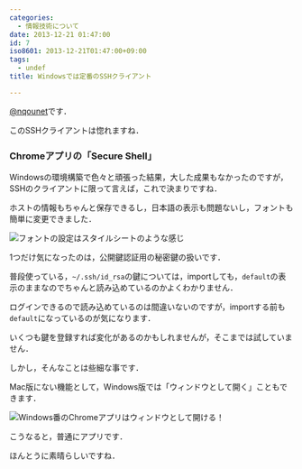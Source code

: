 ```yaml
---
categories:
  - 情報技術について
date: 2013-12-21 01:47:00
id: 7
iso8601: 2013-12-21T01:47:00+09:00
tags:
  - undef
title: Windowsでは定番のSSHクライアント

---
```


<a href="https://twitter.com/nqounet">@nqounet</a>です．

このSSHクライアントは惚れますね．

<h3>Chromeアプリの「Secure Shell」</h3>
Windowsの環境構築で色々と頑張った結果，大した成果もなかったのですが，SSHのクライアントに限って言えば，これで決まりですね．

ホストの情報もちゃんと保存できるし，日本語の表示も問題ないし，フォントも簡単に変更できました．

<img alt="フォントの設定はスタイルシートのような感じ" src="http://copy.com/L1Y8galioBGXdxr0" />

1つだけ気になったのは，公開鍵認証用の秘密鍵の扱いです．

普段使っている，<code>~/.ssh/id_rsa</code>の鍵については，importしても，<code>default</code>の表示のままなのでちゃんと読み込めているのかよくわかりません．

ログインできるので読み込めているのは間違いないのですが，importする前も<code>default</code>になっているのが気になります．

いくつも鍵を登録すれば変化があるのかもしれませんが，そこまでは試していません．

しかし，そんなことは些細な事です．

Mac版にない機能として，Windows版では「ウィンドウとして開く」こともできます．

<img alt="Windows番のChromeアプリはウィンドウとして開ける！" src="http://copy.com/re7GJqXycXTu1CTE" />

こうなると，普通にアプリです．

ほんとうに素晴らしいですね．    	